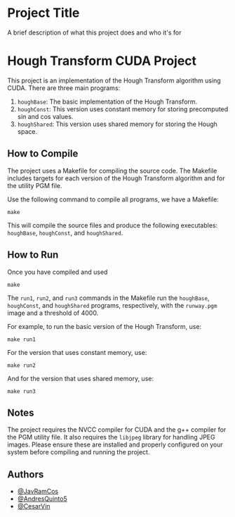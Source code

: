 
# Project Title

A brief description of what this project does and who it's for

# Hough Transform CUDA Project

This project is an implementation of the Hough Transform algorithm using CUDA. There are three main programs:

1. `houghBase`: The basic implementation of the Hough Transform.
2. `houghConst`: This version uses constant memory for storing precomputed sin and cos values.
3. `houghShared`: This version uses shared memory for storing the Hough space.

## How to Compile

The project uses a Makefile for compiling the source code. The Makefile includes targets for each version of the Hough Transform algorithm and for the utility PGM file.

Use the following command to compile all programs, we have a Makefile:

```
make
```

This will compile the source files and produce the following executables: `houghBase`, `houghConst`, and `houghShared`.

## How to Run

Once you have compiled and used 
```
make
```

The `run1`, `run2`, and `run3` commands in the Makefile run the `houghBase`, `houghConst`, and `houghShared` programs, respectively, with the `runway.pgm` image and a threshold of 4000.

For example, to run the basic version of the Hough Transform, use:
```
make run1
```

For the version that uses constant memory, use:
```
make run2
```

And for the version that uses shared memory, use:

```
make run3
```

## Notes

The project requires the NVCC compiler for CUDA and the g++ compiler for the PGM utility file. It also requires the `libjpeg` library for handling JPEG images. Please ensure these are installed and properly configured on your system before compiling and running the project.


## Authors

- [@JavRamCos](https://github.com/JavRamCos)
- [@AndresQuinto5](https://github.com/AndresQuinto5)
- [@CesarVin](https://github.com/CesarVin)

